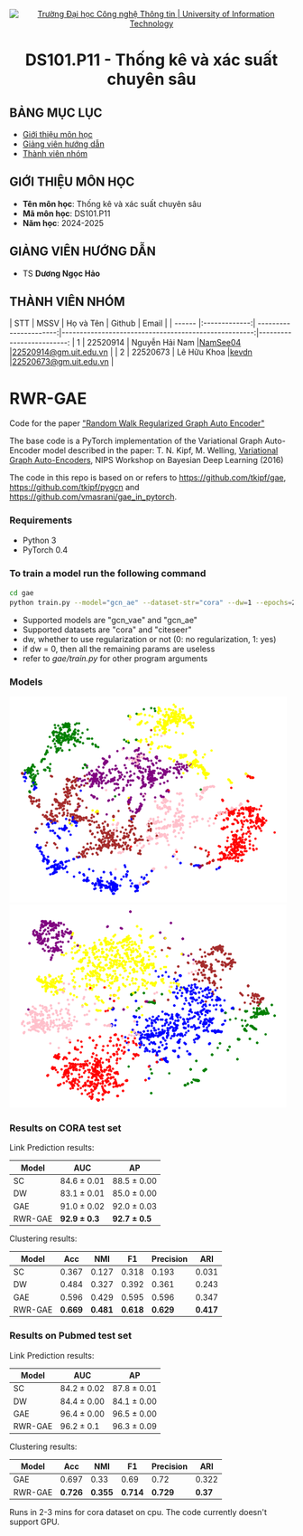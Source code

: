 <p align="center">
  <a href="https://www.uit.edu.vn/" title="Trường Đại học Công nghệ Thông tin" style="border: 5;">
    <img src="https://i.imgur.com/WmMnSRt.png" alt="Trường Đại học Công nghệ Thông tin | University of Information Technology">
  </a>
</p>

<!-- Title -->
<h1 align="center"><b>DS101.P11 - Thống kê và xác suất chuyên sâu</b></h1>

## BẢNG MỤC LỤC

- [ Giới thiệu môn học](#gioithieumonhoc)
- [ Giảng viên hướng dẫn](#giangvien)
- [ Thành viên nhóm](#thanhvien)

## GIỚI THIỆU MÔN HỌC

<a name="gioithieumonhoc"></a>

- **Tên môn học**: Thống kê và xác suất chuyên sâu
- **Mã môn học**: DS101.P11
- **Năm học**: 2024-2025

## GIẢNG VIÊN HƯỚNG DẪN

<a name="giangvien"></a>

- TS **Dương Ngọc Hảo**

## THÀNH VIÊN NHÓM

<a name="thanhvien"></a>
| STT | MSSV | Họ và Tên | Github | Email |
| ------ |:-------------:| ----------------------:|-----------------------------------------------------:|-------------------------:
| 1 | 22520914 | Nguyễn Hải Nam |[NamSee04](https://github.com/NamSee04) |22520914@gm.uit.edu.vn |
| 2 | 22520673 | Lê Hữu Khoa |[kevdn](https://github.com/kevdn) |22520673@gm.uit.edu.vn |




# RWR-GAE
Code for the paper ["Random Walk Regularized Graph Auto Encoder"](https://arxiv.org/pdf/1908.04003.pdf)


The base code is a PyTorch implementation of the Variational Graph Auto-Encoder model described in the paper:
T. N. Kipf, M. Welling, [Variational Graph Auto-Encoders](https://arxiv.org/abs/1611.07308), NIPS Workshop on Bayesian Deep Learning (2016)

The code in this repo is based on or refers to https://github.com/tkipf/gae, https://github.com/tkipf/pygcn and https://github.com/vmasrani/gae_in_pytorch.

### Requirements
- Python 3
- PyTorch 0.4 

### To train a model run the following command
```bash
cd gae
python train.py --model="gcn_ae" --dataset-str="cora" --dw=1 --epochs=200 --walk-length=5 --window-size=3 --number-walks=5 --lr_dw=0.01
```
- Supported models are "gcn_vae" and "gcn_ae"
- Supported datasets are "cora" and "citeseer"
- dw, whether to use regularization or not (0: no regularization, 1: yes)
- if dw = 0, then all the remaining params are useless
- refer to _gae/train.py_ for other program arguments 

### Models

![Graph Auto Encoders](assets/plot_predict_gae.png)
![RWR-GAE](assets/plot_predict_dwgae.png)

### Results on CORA test set
Link Prediction results:

Model | AUC | AP
---|---|---
SC | 84.6 &pm; 0.01 | 88.5 &pm; 0.00
DW | 83.1 &pm; 0.01 | 85.0 &pm; 0.00
GAE  | 91.0 &pm; 0.02 | 92.0 &pm; 0.03
RWR-GAE  | **92.9 &pm; 0.3**  | **92.7 &pm; 0.5**


Clustering results:

Model | Acc | NMI | F1 | Precision | ARI
---|---|---|---|---|---
SC | 0.367 | 0.127 | 0.318 | 0.193 | 0.031
DW | 0.484 | 0.327 | 0.392 | 0.361 | 0.243
GAE | 0.596 | 0.429 | 0.595 | 0.596 | 0.347
RWR-GAE | **0.669** | **0.481**| **0.618** | **0.629** | **0.417**

### Results on Pubmed test set
Link Prediction results:

Model | AUC | AP
---|---|---
SC | 84.2 &pm; 0.02 | 87.8 &pm; 0.01
DW | 84.4 &pm; 0.00 | 84.1 &pm; 0.00
GAE | 96.4 &pm; 0.00 | 96.5 &pm; 0.00
RWR-GAE | 96.2 &pm; 0.1 | 96.3 &pm; 0.09


Clustering results:

Model | Acc | NMI | F1 | Precision | ARI
---|---|---|---|---|---
GAE | 0.697 | 0.33 | 0.69 | 0.72 | 0.322
RWR-GAE | **0.726** | **0.355** | **0.714** | **0.729** | **0.37**

Runs in 2-3 mins for cora dataset on cpu. The code currently doesn't support GPU.
